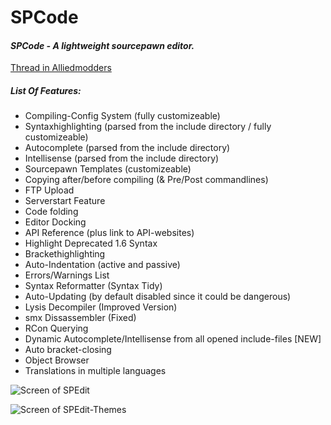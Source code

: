 # SPCode
#### _SPCode - A lightweight sourcepawn editor._

[Thread in Alliedmodders](https://forums.alliedmods.net/showthread.php?t=259917)


##### List Of Features:
* Compiling-Config System (fully customizeable)
* Syntaxhighlighting (parsed from the include directory / fully customizeable)
* Autocomplete (parsed from the include directory)
* Intellisense (parsed from the include directory)
* Sourcepawn Templates (customizeable)
* Copying after/before compiling (& Pre/Post commandlines)
* FTP Upload
* Serverstart Feature
* Code folding
* Editor Docking
* API Reference (plus link to API-websites)
* Highlight Deprecated 1.6 Syntax
* Brackethighlighting
* Auto-Indentation (active and passive)
* Errors/Warnings List
* Syntax Reformatter (Syntax Tidy)
* Auto-Updating (by default disabled since it could be dangerous)
* Lysis Decompiler (Improved Version)
* smx Dissassembler (Fixed)
* RCon Querying
* Dynamic Autocomplete/Intellisense from all opened include-files [NEW]
* Auto bracket-closing
* Object Browser
* Translations in multiple languages

![Screen of SPEdit](http://i.imgur.com/69M45hz.png)

![Screen of SPEdit-Themes](http://i.imgur.com/HfkpVut.png)
 